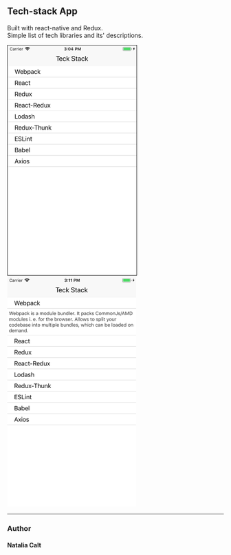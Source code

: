 ## Tech-stack App
 Built with react-native and Redux. </br>
 Simple list of tech libraries and its' descriptions.

 <img src='./src/Assets/Simulator Screen Shot 1.png' width="300" border="1px solid" marginLeft="20">       <img src='./src/Assets/Simulator Screen Shot 2.png' width="300">

 
***
### Author
#### Natalia Calt